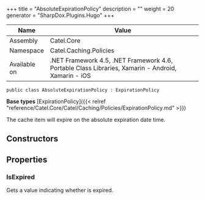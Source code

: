 

+++
title = "AbsoluteExpirationPolicy" 
description = ""
weight = 20
generator = "SharpDox.Plugins.Hugo"
+++

Name|Value
---|---
Assembly|Catel.Core
Namespace|Catel.Caching.Policies
Available on|.NET Framework 4.5, .NET Framework 4.6, Portable Class Libraries, Xamarin - Android, Xamarin - iOS

```
public class AbsoluteExpirationPolicy : ExpirationPolicy
```

**Base types**
[ExpirationPolicy]({{< relref "reference/Catel.Core/Catel/Caching/Policies/ExpirationPolicy.md" >}})

The cache item will expire on the absolute expiration date time.

## Constructors

## Properties

### IsExpired

Gets a value indicating whether is expired.

